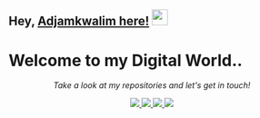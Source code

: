 ## Hey, [Adjamkwalim here!](https://adjamkwalim-portfolio.netlify.app/)  <img src="https://media.giphy.com/media/hvRJCLFzcasrR4ia7z/giphy.gif" width="28px" height="28px">

<h1>Welcome to my Digital World..</h1> 


<p align="center">
  <i>Take a look at my repositories and let's get in touch!</i>

<p align="center">
  <a href= "https://github.com/Thomasyong11/">
    <img src="https://img.icons8.com/material-outlined/30/689d6a/source-code.png"/>
  </a>
  <a href= "https://linkedin.com/in/adjamkwalim-akum-yong">
    <img src="https://img.icons8.com/material-outlined/30/689d6a/linkedin.png"/>
  </a> 
  <a href= "https://adjamkwalim-portfolio.netlify.app/">
    <img src="https://img.icons8.com/material-outlined/30/689d6a/geography.png"/>
  </a>
  <a href="mailto:akumyongt@gmail.com">
    <img src="https://img.icons8.com/ios-glyphs/30/689d6a/mail-account.png"/> 
  </a>
  

  
</p>
 


 

